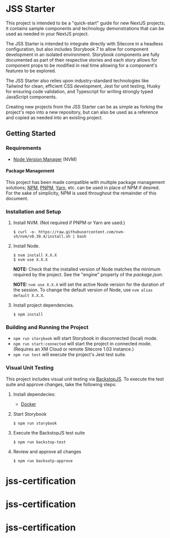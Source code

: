 # JSS Starter

This project is intended to be a "quick-start" guide for new NextJS projects; it contains sample components and technology demonstrations that can be used as needed in your NextJS project.

The JSS Starter is intended to integrate directly with Sitecore in a headless configuration, but also includes Storybook 7 to allow for component development in an isolated environment. Storybook components are fully documented as part of their respective stories and each story allows for component props to be modified in real time allowing for a component's features to be explored.

The JSS Starter also relies upon industry-standard technologies like Tailwind for clean, efficient CSS development, Jest for unit testing, Husky for ensuring code validation, and Typescript for writing strongly typed JavaScript components.

Creating new projects from the JSS Starter can be as simple as forking the project's repo into a new repository, but can also be used as a reference and copied as needed into an existing project.

## Getting Started

### Requirements

- [Node Version Manager](https://github.com/nvm-sh/nvm) (NVM)

#### Package Management

This project has been made compatible with multiple package management solutions; [NPM](https://docs.npmjs.com), [PNPM](https://pnpm.io/), [Yarn](https://yarnpkg.com/), etc. can be used in place of NPM if desired. For the sake of simplicity, NPM is used throughout the remainder of this document.

### Installation and Setup

1. Install NVM. (Not required if PNPM or Yarn are used.)

   ```
   $ curl -o- https://raw.githubusercontent.com/nvm-sh/nvm/v0.39.4/install.sh | bash
   ```

1. Install Node.

   ```
   $ nvm install X.X.X
   $ nvm use X.X.X
   ```

   **NOTE:** Check that the installed version of Node matches the minimum required by the project. See the "engine" property of the _package.json_.

   **NOTE:** `nvm use X.X.X` will set the active Node version for the duration of the session. To change the default version of Node, use `nvm alias default X.X.X`.

1. Install project dependencies.

   ```
   $ npm install
   ```

### Building and Running the Project

- `npm run storybook` will start Storybook in disconnected (local) mode.
- `npm run start:connected` will start the project in connected mode. (Requires an XM Cloud or remote Sitecore 1.03 instance.)
- `npm run test` will execute the project's Jest test suite.

### Visual Unit Testing

This project includes visual unit testing via [BackstopJS](https://github.com/garris/BackstopJS/blob/master/README.md). To execute the test suite and approve changes, take the following steps:

1. Install dependecies:

   - [Docker](https://www.docker.com/get-started/)

1. Start Storybook

   ```
   $ npm run storybook
   ```

1. Execute the BackstopJS test suite

   ```
   $ npm run backstop-test
   ```

1. Review and approve all changes
   ```
   $ npm run backsotp-approve
   ```
# jss-certification
# jss-certification
# jss-certification
